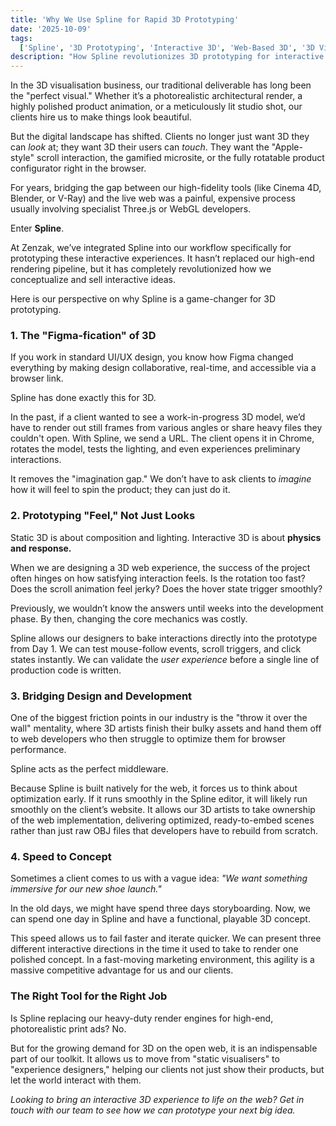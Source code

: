 ```yaml
---
title: 'Why We Use Spline for Rapid 3D Prototyping'
date: '2025-10-09'
tags:
  ['Spline', '3D Prototyping', 'Interactive 3D', 'Web-Based 3D', '3D Visualization', 'UX Design', 'Prototyping Tools']
description: "How Spline revolutionizes 3D prototyping for interactive web experiences. From a 3D visualization studio's view, learn why it's the Figma of 3D—boosting speed, collaboration, and client engagement."
---
```


In the 3D visualisation business, our traditional deliverable has long been the "perfect visual." Whether it’s a photorealistic architectural render, a highly polished product animation, or a meticulously lit studio shot, our clients hire us to make things look beautiful.

But the digital landscape has shifted. Clients no longer just want 3D they can *look* at; they want 3D their users can *touch*. They want the "Apple-style" scroll interaction, the gamified microsite, or the fully rotatable product configurator right in the browser.

For years, bridging the gap between our high-fidelity tools (like Cinema 4D, Blender, or V-Ray) and the live web was a painful, expensive process usually involving specialist Three.js or WebGL developers.

Enter **Spline**.

At Zenzak, we’ve integrated Spline into our workflow specifically for prototyping these interactive experiences. It hasn’t replaced our high-end rendering pipeline, but it has completely revolutionized how we conceptualize and sell interactive ideas.

Here is our perspective on why Spline is a game-changer for 3D prototyping.

### 1. The "Figma-fication" of 3D

If you work in standard UI/UX design, you know how Figma changed everything by making design collaborative, real-time, and accessible via a browser link.

Spline has done exactly this for 3D.

In the past, if a client wanted to see a work-in-progress 3D model, we’d have to render out still frames from various angles or share heavy files they couldn't open. With Spline, we send a URL. The client opens it in Chrome, rotates the model, tests the lighting, and even experiences preliminary interactions.

It removes the "imagination gap." We don’t have to ask clients to *imagine* how it will feel to spin the product; they can just do it.

### 2. Prototyping "Feel," Not Just Looks

Static 3D is about composition and lighting. Interactive 3D is about **physics and response.**

When we are designing a 3D web experience, the success of the project often hinges on how satisfying interaction feels. Is the rotation too fast? Does the scroll animation feel jerky? Does the hover state trigger smoothly?

Previously, we wouldn’t know the answers until weeks into the development phase. By then, changing the core mechanics was costly.

Spline allows our designers to bake interactions directly into the prototype from Day 1. We can test mouse-follow events, scroll triggers, and click states instantly. We can validate the *user experience* before a single line of production code is written.

### 3. Bridging Design and Development

One of the biggest friction points in our industry is the "throw it over the wall" mentality, where 3D artists finish their bulky assets and hand them off to web developers who then struggle to optimize them for browser performance.

Spline acts as the perfect middleware.

Because Spline is built natively for the web, it forces us to think about optimization early. If it runs smoothly in the Spline editor, it will likely run smoothly on the client’s website. It allows our 3D artists to take ownership of the web implementation, delivering optimized, ready-to-embed scenes rather than just raw OBJ files that developers have to rebuild from scratch.

### 4. Speed to Concept

Sometimes a client comes to us with a vague idea: *"We want something immersive for our new shoe launch."*

In the old days, we might have spend three days storyboarding. Now, we can spend one day in Spline and have a functional, playable 3D concept.

This speed allows us to fail faster and iterate quicker. We can present three different interactive directions in the time it used to take to render one polished concept. In a fast-moving marketing environment, this agility is a massive competitive advantage for us and our clients.

### The Right Tool for the Right Job

Is Spline replacing our heavy-duty render engines for high-end, photorealistic print ads? No.

But for the growing demand for 3D on the open web, it is an indispensable part of our toolkit. It allows us to move from "static visualisers" to "experience designers," helping our clients not just show their products, but let the world interact with them.

*Looking to bring an interactive 3D experience to life on the web? Get in touch with our team to see how we can prototype your next big idea.*
